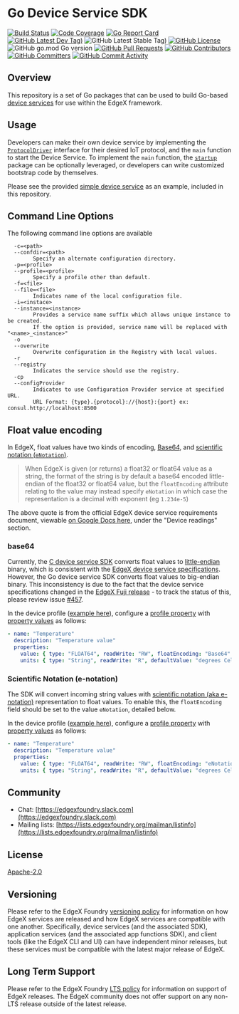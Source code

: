 # Go Device Service SDK
[![Build Status](https://jenkins.edgexfoundry.org/view/EdgeX%20Foundry%20Project/job/edgexfoundry/job/device-sdk-go/job/master/badge/icon)](https://jenkins.edgexfoundry.org/view/EdgeX%20Foundry%20Project/job/edgexfoundry/job/device-sdk-go/job/master/) [![Code Coverage](https://codecov.io/gh/edgexfoundry/device-sdk-go/branch/master/graph/badge.svg?token=NoUXyBZgt6)](https://codecov.io/gh/edgexfoundry/device-sdk-go) [![Go Report Card](https://goreportcard.com/badge/github.com/edgexfoundry/device-sdk-go)](https://goreportcard.com/report/github.com/edgexfoundry/device-sdk-go) [![GitHub Latest Dev Tag)](https://img.shields.io/github/v/tag/edgexfoundry/device-sdk-go?include_prereleases&sort=semver&label=latest-dev)](https://github.com/edgexfoundry/device-sdk-go/tags) ![GitHub Latest Stable Tag)](https://img.shields.io/github/v/tag/edgexfoundry/device-sdk-go?sort=semver&label=latest-stable) [![GitHub License](https://img.shields.io/github/license/edgexfoundry/device-sdk-go)](https://choosealicense.com/licenses/apache-2.0/) ![GitHub go.mod Go version](https://img.shields.io/github/go-mod/go-version/edgexfoundry/device-sdk-go) [![GitHub Pull Requests](https://img.shields.io/github/issues-pr-raw/edgexfoundry/device-sdk-go)](https://github.com/edgexfoundry/device-sdk-go/pulls) [![GitHub Contributors](https://img.shields.io/github/contributors/edgexfoundry/device-sdk-go)](https://github.com/edgexfoundry/device-sdk-go/contributors) [![GitHub Committers](https://img.shields.io/badge/team-committers-green)](https://github.com/orgs/edgexfoundry/teams/device-sdk-go-committers/members) [![GitHub Commit Activity](https://img.shields.io/github/commit-activity/m/edgexfoundry/device-sdk-go)](https://github.com/edgexfoundry/device-sdk-go/commits)


## Overview

This repository is a set of Go packages that can be used to build Go-based [device services](https://docs.edgexfoundry.org/1.2/microservices/device/Ch-DeviceServices/) for use within the EdgeX framework.

## Usage

Developers can make their own device service by implementing the [`ProtocolDriver`](https://github.com/edgexfoundry/device-sdk-go/blob/master/pkg/models/protocoldriver.go) interface for their desired IoT protocol, and the `main` function to start the Device Service. To implement the `main` function, the [`startup`](https://github.com/edgexfoundry/device-sdk-go/tree/master/pkg/startup) package can be optionally leveraged, or developers can write customized bootstrap code by themselves.

Please see the provided [simple device service](https://github.com/edgexfoundry/device-sdk-go/tree/master/example) as an example, included in this repository.

## Command Line Options

The following command line options are available

```text
  -c=<path>
  --confdir=<path>
        Specify an alternate configuration directory.
  -p=<profile>
  --profile=<profile>
        Specify a profile other than default.
  -f=<file>
  --file=<file>
        Indicates name of the local configuration file.
  -i=<instace>
  --instance=<instance>
        Provides a service name suffix which allows unique instance to be created.
        If the option is provided, service name will be replaced with "<name>_<instance>"
  -o
  --overwrite
        Overwrite configuration in the Registry with local values.
  -r
  --registry
        Indicates the service should use the registry.
  -cp
  --configProvider
        Indicates to use Configuration Provider service at specified URL.
        URL Format: {type}.{protocol}://{host}:{port} ex: consul.http://localhost:8500
```

## Float value encoding

In EdgeX, float values have two kinds of encoding, [Base64](#base64), and [scientific notation (`eNotation`)](#scientific-notation-e-notation).

> When EdgeX is given (or returns) a float32 or float64 value as a string, the format of the string is by default a base64 encoded little-endian of the float32 or float64 value, but the `floatEncoding` attribute relating to the value may instead specify `eNotation` in which case the representation is a decimal with exponent (eg `1.234e-5`)

The above quote is from the official EdgeX device service requirements document, viewable [on Google Docs here](https://docs.google.com/document/d/1aMIQ0kb46VE5eeCpDlaTg8PP29-DBSBTlgeWrv6LuYk), under the "Device readings" section.

### base64

Currently, the [C device service SDK](https://github.com/edgexfoundry/device-sdk-c) converts float values to [little-endian](https://en.wikipedia.org/wiki/Endianness) binary, which is consistent with the [EdgeX device service specifications](https://docs.google.com/document/d/1aMIQ0kb46VE5eeCpDlaTg8PP29-DBSBTlgeWrv6LuYk). However, the Go device service SDK converts float values to big-endian binary. This inconsistency is due to the fact that the device service specifications changed in the [EdgeX Fuji release](https://www.edgexfoundry.org/release-1-1-fuji/whats-new/) - to track the status of this, please review issue [#457](https://github.com/edgexfoundry/device-sdk-go/issues/457).

In the device profile ([example here](https://github.com/edgexfoundry/device-sdk-go/blob/master/example/cmd/device-simple/res/Simple-Driver.yaml)), configure a [profile property](https://docs.edgexfoundry.org/1.2/microservices/device/profile/Ch-DeviceProfileRef/#profileproperty) with [property values](https://docs.edgexfoundry.org/1.2/microservices/device/profile/Ch-DeviceProfileRef/#propertyvalue) as follows:

```yaml
- name: "Temperature"
  description: "Temperature value"
  properties:
    value: { type: "FLOAT64", readWrite: "RW", floatEncoding: "Base64" }
    units: { type: "String", readWrite: "R", defaultValue: "degrees Celsius" }
```

### Scientific Notation (e-notation)

The SDK will convert incoming string values with [scientific notation (aka e-notation)](https://en.wikipedia.org/wiki/Scientific_notation) representation to float values. To enable this, the `floatEncoding` field should be set to the value `eNotation`, detailed below.

In the device profile ([example here](https://github.com/edgexfoundry/device-sdk-go/blob/master/example/cmd/device-simple/res/Simple-Driver.yaml)), configure a [profile property](https://docs.edgexfoundry.org/1.2/microservices/device/profile/Ch-DeviceProfileRef/#profileproperty) with [property values](https://docs.edgexfoundry.org/1.2/microservices/device/profile/Ch-DeviceProfileRef/#propertyvalue) as follows:

```yaml
- name: "Temperature"
  description: "Temperature value"
  properties:
    value: { type: "FLOAT64", readWrite: "RW", floatEncoding: "eNotation" }
    units: { type: "String", readWrite: "R", defaultValue: "degrees Celsius" }
```

## Community

- Chat: [https://edgexfoundry.slack.com](https://edgexfoundry.slack.com)
- Mailing lists: [https://lists.edgexfoundry.org/mailman/listinfo](https://lists.edgexfoundry.org/mailman/listinfo)

## License

[Apache-2.0](LICENSE)

## Versioning

Please refer to the EdgeX Foundry [versioning policy](https://wiki.edgexfoundry.org/pages/viewpage.action?pageId=21823969) for information on how EdgeX services are released and how EdgeX services are compatible with one another.  Specifically, device services (and the associated SDK), application services (and the associated app functions SDK), and client tools (like the EdgeX CLI and UI) can have independent minor releases, but these services must be compatible with the latest major release of EdgeX.

## Long Term Support

Please refer to the EdgeX Foundry [LTS policy](https://wiki.edgexfoundry.org/display/FA/Long+Term+Support) for information on support of EdgeX releases. The EdgeX community does not offer support on any non-LTS release outside of the latest release.